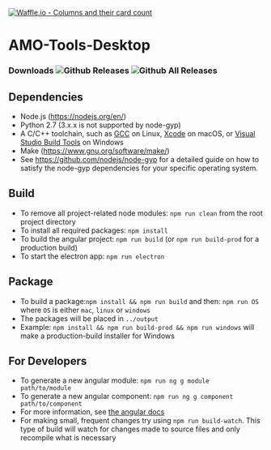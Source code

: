 [![Waffle.io - Columns and their card count](https://badge.waffle.io/ORNL-AMO/AMO-Tools-Desktop.svg?columns=all)](http://waffle.io/ORNL-AMO/AMO-Tools-Desktop)

# AMO-Tools-Desktop
### Downloads  ![Github Releases](https://img.shields.io/github/downloads/ORNL-AMO/AMO-Tools-Desktop/latest/total.svg?label=Current%20Release)  ![Github All Releases](https://img.shields.io/github/downloads/ORNL-AMO/AMO-Tools-Desktop/total.svg?label=All%20Time&colorB=afdffe)

## Dependencies
- Node.js (https://nodejs.org/en/)
- Python 2.7 \(3.x.x is not supported by node-gyp\)
- A C/C++ toolchain, such as [GCC](https://gcc.gnu.org/) on Linux, [Xcode](https://developer.apple.com/xcode/) on macOS, or [Visual Studio Build Tools](https://www.visualstudio.com/downloads/#build-tools-for-visual-studio-2017) on Windows
- Make (https://www.gnu.org/software/make/)
- See https://github.com/nodejs/node-gyp for a detailed guide on how to satisfy the node-gyp dependencies for your specific operating system.

## Build
- To remove all project-related node modules: `npm run clean` from the root project directory
- To install all required packages: `npm install`
- To build the angular project: `npm run build` \(or `npm run build-prod` for a production build)
- To start the electron app: `npm run electron`

## Package
- To build a package:`npm install && npm run build` and then: `npm run OS` where `OS` is either `mac`, `linux` or `windows`
- The packages will be placed in `../output`
- Example: `npm install && npm run build-prod && npm run windows` will make a production-build installer for Windows

## For Developers
- To generate a new angular module: `npm run ng g module path/to/module`
- To generate a new angular component: `npm run ng g component path/to/component`
- For more information, see [the angular docs](https://docs.angularjs.org/guide/component)
- For making small, frequent changes try using `npm run build-watch`. This type of build will watch for changes made to source files and only recompile what is necessary
